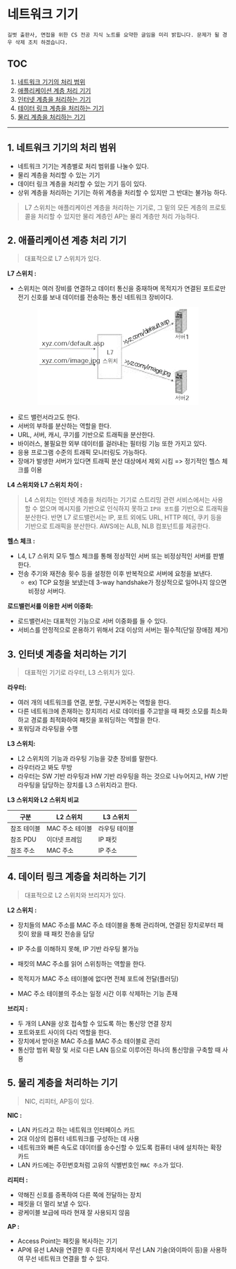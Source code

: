 # 네트워크 기기

```
길벗 출판사, 면접을 위한 CS 전공 지식 노트를 요약한 글임을 미리 밝힙니다. 문제가 될 경우 삭제 조치 하겠습니다.
```

## TOC

1. [네트워크 기기의 처리 범위](#1-네트워크-기기의-처리-범위)
2. [애플리케이션 계층 처리 기기](#2-애플리케이션-계층-처리-기기)
3. [인터넷 계층을 처리하는 기기](#3-인터넷-계층을-처리하는-기기)
4. [테이터 링크 계층을 처리하는 기기](#4-데이터-링크-계층을-처리하는-기기)
5. [물리 계층을 처리하는 기기](#5-물리-계층을-처리하는-기기)

---

## 1. 네트워크 기기의 처리 범위

- 네트워크 기기는 계층별로 처리 범위를 나눌수 있다.
- 물리 계층을 처리할 수 있는 기기
- 데이터 링크 계층을 처리할 수 있는 기기 등이 있다.
- 상위 계층을 처리하는 기기는 하위 계층을 처리할 수 있지만 그 반대는 불가능 하다.

> L7 스위치는 애플리케이션 계층을 처리하는 기기로, 그 밑의 모든 계층의 프로토콜을 처리할 수 있지만 물리 계층인 AP는 물리 계층만 처리 가능하다.

## 2. 애플리케이션 계층 처리 기기

> 대표적으로 L7 스위치가 있다.

**L7 스위치 :**

- 스위치는 여러 장비를 연결하고 데이터 통신을 중재하며 목적지가 연결된 포트로만 전기 신호를 보내 데이터를 전송하는 통신 네트워크 장비이다.

<p align ="center">
    <img src="../resource/network_device/l7.webp">
</p>

- 로드 밸런서라고도 한다.
- 서버의 부하를 분산하는 역할을 한다.
- URL, 서버, 캐시, 쿠기를 기반으로 트래픽을 분산한다.
- 바이러스, 불필요한 외부 데이터를 걸러내는 필터링 기능 또한 가지고 있다.
- 응용 프로그램 수준의 트래픽 모니터링도 가능하다.
- 장애가 발생한 서버가 있다면 트래픽 분산 대상에서 제외 시킴 => 정기적인 헬스 체크를 이용

**L4 스위치와 L7 스위치 차이 :**

> L4 스위치는 인터넷 계층을 처리하는 기기로 스트리밍 관련 서비스에서는 사용할 수 없으며 메시지를 기반으로 인식하지 못하고 `IP와 포트`를 기반으로 트래픽을 분산한다.
> 반면 L7 로드밸런서는 IP, 포트 외에도 URL, HTTP 헤더, 쿠키 등을 기반으로 트래픽을 분산한다. AWS에는 ALB, NLB 컴포넌트를 제공한다.

**헬스 체크 :**

- L4, L7 스위치 모두 헬스 체크를 통해 정상적인 서버 또는 비정상적인 서버를 판별한다.
- 전송 주기와 재전송 횟수 등을 설정한 이후 반복적으로 서버에 요청을 보낸다.
  - ex) TCP 요청을 보냈는데 3-way handshake가 정상적으로 일어나지 않으면 비정상 서버다.

**로드밸런서를 이용한 서버 이중화:**

- 로드밸런서는 대표적인 기능으로 서버 이중화를 들 수 있다.
- 서비스를 안정적으로 운용하기 위해서 2대 이상의 서버는 필수적(단일 장애점 제거)

## 3. 인터넷 계층을 처리하는 기기

> 대표적인 기기로 라우터, L3 스위치가 있다.

**라우터:**

- 여러 개의 네트워크를 연결, 분할, 구분시켜주는 역할을 한다.
- 다른 네트워크에 존재하는 장치끼리 서로 데이터를 주고받을 때 패킷 소모를 최소화하고 경로를 최적화하여 패킷을 포워딩하는 역할을 한다.
- 포워딩과 라우팅을 수행

**L3 스위치:**

- L2 스위치의 기능과 라우팅 기능을 갖춘 장비를 말한다.
- 라우터라고 봐도 무방
- 라우터는 SW 기반 라우팅과 HW 기반 라우팅을 하는 것으로 나누어지고, HW 기반 라우팅을 담당하는 장치를 L3 스위치라고 한다.

**L3 스위치와 L2 스위치 비교**

| 구분        | L2 스위치       | L3 스위치     |
| ----------- | --------------- | ------------- |
| 참조 테이블 | MAC 주소 테이블 | 라우팅 테이블 |
| 참조 PDU    | 이더넷 프레임   | IP 패킷       |
| 참조 주소   | MAC 주소        | IP 주소       |

## 4. 데이터 링크 계층을 처리하는 기기

> 대표적으로 L2 스위치와 브리지가 있다.

**L2 스위치 :**

- 장치들의 MAC 주소를 MAC 주소 테이블을 통해 관리하며, 연결된 장치로부터 패킷이 왔을 때 패킷 전송을 담당

- IP 주소를 이해하지 못해, IP 기반 라우팅 불가능
- 패킷의 MAC 주소를 읽어 스위칭하는 역할을 한다.
- 목적지가 MAC 주소 테이블에 없다면 전체 포트에 전달(플러딩)
- MAC 주소 테이블의 주소는 일정 시간 이후 삭제하는 기능 존재

**브리지 :**

- 두 개의 LAN을 상호 접속할 수 있도록 하는 통신망 연결 장치
- 포트와포트 사이의 다리 역할을 한다.
- 장치에서 받아온 MAC 주소를 MAC 주소 테이블로 관리
- 통신망 범위 확장 및 서로 다른 LAN 등으로 이루어진 하나의 통신망을 구축할 때 사용

## 5. 물리 계층을 처리하는 기기

> NIC, 리피터, AP등이 있다.

**NIC :**

- LAN 카드라고 하는 네트워크 인터페이스 카드
- 2대 이상의 컴퓨터 네트워크를 구성하는 데 사용
- 네트워크와 빠른 속도로 데이터를 송수신할 수 있도록 컴퓨터 내에 설치하는 확장 카드
- LAN 카드에는 주민번호처럼 고유의 식별번호인 `MAC 주소`가 있다.

**리피터 :**

- 약해진 신호를 증폭하여 다른 쪽에 전달하는 장치
- 패킷을 더 멀리 보낼 수 있다.
- 광케이블 보급에 따라 현재 잘 사용되지 않음

**AP :**

- Access Point는 패킷을 복사하는 기기
- AP에 유선 LAN을 연결한 후 다른 장치에서 무선 LAN 기술(와이파이 등)을 사용하여 무선 네트워크 연결을 할 수 있다.
